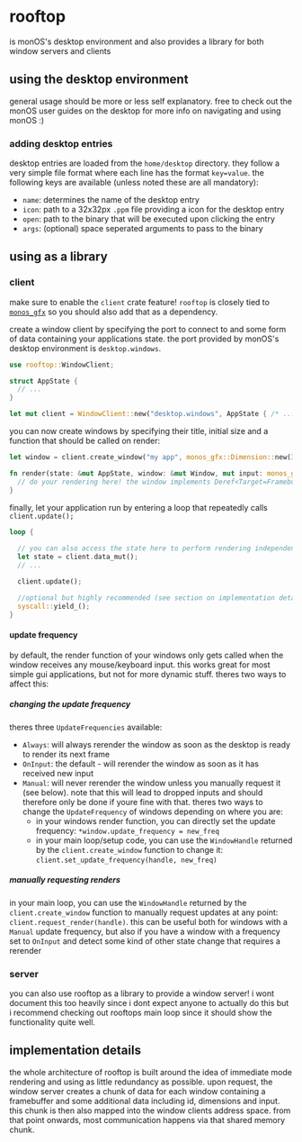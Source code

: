 # rooftop
is monOS's desktop environment and also provides a library for both window servers and clients

## using the desktop environment
general usage should be more or less self explanatory. 
free to check out the monOS user guides on the desktop for more info on navigating and using monOS :)

### adding desktop entries
desktop entries are loaded from the `home/desktop` directory. 
they follow a very simple file format where each line has the format `key=value`. the following keys are available (unless noted these are all mandatory):
- `name`: determines the name of the desktop entry
- `icon`: path to a 32x32px `.ppm` file providing a icon for the desktop entry
- `open`: path to the binary that will be executed upon clicking the entry
- `args`: (optional) space seperated arguments to pass to the binary

## using as a library
### client
make sure to enable the `client` crate feature! `rooftop` is closely tied to [`monos_gfx`](https://github.com/Fisch03/monOS/tree/master/monos_gfx) so you should also add that as a dependency.

create a window client by specifying the port to connect to and some form of data containing your applications state. the port provided by monOS's desktop environment is `desktop.windows`.
```rust
use rooftop::WindowClient;

struct AppState {
  // ...
}

let mut client = WindowClient::new("desktop.windows", AppState { /* ... */ });
```

you can now create windows by specifying their title, initial size and a function that should be called on render:
```rust
let window = client.create_window("my app", monos_gfx::Dimension::new(320, 240), render);

fn render(state: &mut AppState, window: &mut Window, mut input: monos_gfx::Input) {
  // do your rendering here! the window implements Deref<Target=Framebuffer> so you can easily draw onto it!
}
```
finally, let your application run by entering a loop that repeatedly calls `client.update();`
```rust
loop {
  
  // you can also access the state here to perform rendering independent logic if needed:
  let state = client.data_mut();
  // ...

  client.update(); 

  //optional but highly recommended (see section on implementation details for more info)
  syscall::yield_(); 
}
```

#### update frequency
by default, the render function of your windows only gets called when the window receives any mouse/keyboard input. this works great for most simple gui applications, but not for more dynamic stuff. theres two ways to affect this:

##### changing the update frequency
theres three `UpdateFrequencies` available:
- `Always`: will always rerender the window as soon as the desktop is ready to render its next frame
- `OnInput`: the default - will rerender the window as soon as it has received new input
- `Manual`: will never rerender the window unless you manually request it (see below). note that this will lead to dropped inputs and should therefore only be done if youre fine with that.
theres two ways to change the `UpdateFrequency` of windows depending on where you are:
  - in your windows render function, you can directly set the update frequency: `*window.update_frequency = new_freq`
  - in your main loop/setup code, you can use the `WindowHandle` returned by the `client.create_window` function to change it: `client.set_update_frequency(handle, new_freq)`

##### manually requesting renders
in your main loop, you can use the `WindowHandle` returned by the `client.create_window` function to manually request updates at any point: `client.request_render(handle)`. this can be useful both for windows with a `Manual` update frequency, but also if you have a window with a frequency set to `OnInput` and detect some kind of other state change that requires a rerender

### server
you can also use rooftop as a library to provide a window server!
i wont document this too heavily since i dont expect anyone to actually do this but i recommend checking out rooftops main loop since it should show the functionality quite well.

## implementation details
the whole architecture of rooftop is built around the idea of immediate mode rendering and using as little redundancy as possible. upon request, the window server creates a chunk of data for each window containing a framebuffer and some additional data including id, dimensions and input.
this chunk is then also mapped into the window clients address space. from that point onwards, most communication happens via that shared memory chunk.

